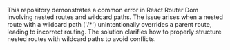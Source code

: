 This repository demonstrates a common error in React Router Dom involving nested routes and wildcard paths.  The issue arises when a nested route with a wildcard path ('/*') unintentionally overrides a parent route, leading to incorrect routing. The solution clarifies how to properly structure nested routes with wildcard paths to avoid conflicts.
